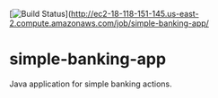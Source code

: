 [![Build Status](http://ec2-18-118-151-145.us-east-2.compute.amazonaws.com/buildStatus/icon?job=simple-banking-app)](http://ec2-18-118-151-145.us-east-2.compute.amazonaws.com/job/simple-banking-app/

# simple-banking-app
Java application for simple banking actions.
